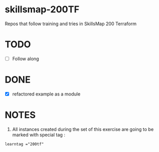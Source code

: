 # skillsmap-200TF
Repos that follow training and tries in SkillsMap 200 Terraform 

# TODO 

- [ ] Follow along

# DONE
- [x] refactored example as a module

# NOTES

1. All instances created during the set of this exercise are going to be marked with special tag :
```
learntag ="200tf"
```
